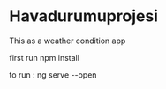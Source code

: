 # Havadurumuprojesi
 This as a weather condition app

first run npm install

to run : ng serve --open
